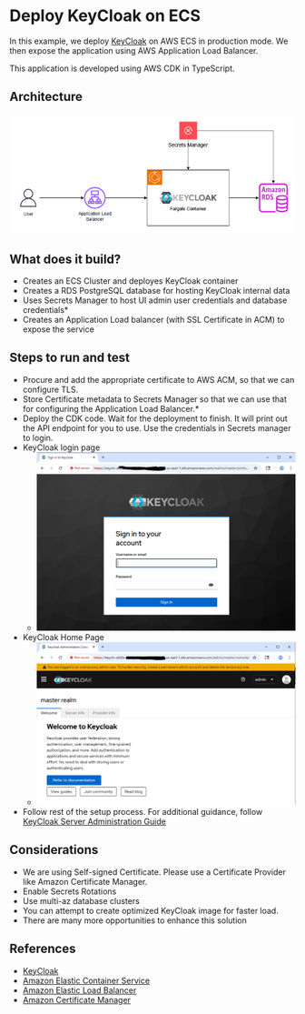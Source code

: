 # Deploy KeyCloak on ECS
In this example, we deploy [KeyCloak](https://www.keycloak.org/) on AWS ECS in production mode.  We then expose the application using AWS Application Load Balancer. 

This application is developed using AWS CDK in TypeScript.

## Architecture
![image](keycloak-on-aws.png "Keycloak deployment architecture")

## What does it build?
* Creates an ECS Cluster and deployes KeyCloak container
* Creates a RDS PostgreSQL database for hosting KeyCloak internal data
* Uses Secrets Manager to host UI admin user credentials and database credentials* 
* Creates an Application Load balancer (with SSL Certificate in ACM) to expose the service

## Steps to run and test
* Procure and add the appropriate certificate to AWS ACM, so that we can configure TLS.
* Store Certificate metadata to Secrets Manager so that we can use that for configuring the Application Load Balancer.* 
* Deploy the CDK code. Wait for the deployment to finish.  It will print out the API endpoint for you to use.  Use the credentials in Secrets manager to login.
* KeyCloak login page
  * ![image](login.PNG "Example of KeyCloak Login Page")
* KeyCloak Home Page
  * ![image](home.PNG "Example of a KeyCloak UI home page")
* Follow rest of the setup process.  For additional guidance, follow [KeyCloak Server Administration Guide](smislam/keycloak-on-aws)

## Considerations
* We are using Self-signed Certificate.  Please use a Certificate Provider like Amazon Certificate Manager.
* Enable Secrets Rotations
* Use multi-az database clusters
* You can attempt to create optimized KeyCloak image for faster load.
* There are many more opportunities to enhance this solution

## References
* [KeyCloak](https://www.keycloak.org/)
* [Amazon Elastic Container Service](https://aws.amazon.com/ecs/)
* [Amazon Elastic Load Balancer](https://aws.amazon.com/elasticloadbalancing/)
* [Amazon Certificate Manager](https://aws.amazon.com/certificate-manager/)
